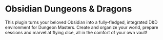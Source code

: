 # Obsidian Dungeons & Dragons

This plugin turns your beloved Obsidian into a fully-fledged, integrated D&D environment for Dungeon Masters.
Create and organize your world, prepare sessions and marvel at flying dice, all in the comfort of your own vault! 
